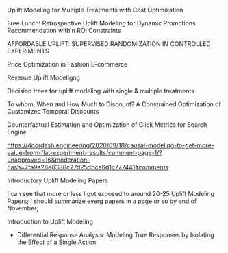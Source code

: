 
Uplift Modeling for Multiple Treatments with Cost Optimization

Free Lunch! Retrospective Uplift Modeling for Dynamic Promotions Recommendation within ROI Constraints </br>

AFFORDABLE UPLIFT: SUPERVISED RANDOMIZATION IN CONTROLLED EXPERIMENTS

Price Optimization in Fashion E-commerce

Revenue Uplift Modeligng

Decision trees for uplift modeling with single & multiple treatments

To whom, When and How Much to Discount? A Constrained Optimization of Customized Temporal Discounts


Counterfactual Estimation and Optimization of Click Metrics for Search Engine




https://doordash.engineering/2020/09/18/causal-modeling-to-get-more-value-from-flat-experiment-results/comment-page-1/?unapproved=16&moderation-hash=7fa9a26e6386c27d25dbca6d1c777441#comments


Introductory Uplift Modeling Papers


I can see that more or less I got exposed to around 20-25 Uplift Modeling Papers;
I should summarize everg papers in a page or so by end of November;



Introduction to Uplift Modeling

<ul>
<li>Differential Response Analysis: Modeling True Responses by Isolating the Effect of a Single Action</li>
</ul>
